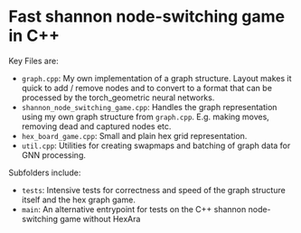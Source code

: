 # Fast shannon node-switching game in C++

Key Files are:
+ `graph.cpp`: My own implementation of a graph structure. Layout makes it quick to add / remove nodes and to convert to a format that can be processed by the torch\_geometric neural networks.
+ `shannon_node_switching_game.cpp`: Handles the graph representation using my own graph structure from `graph.cpp`. E.g. making moves, removing dead and captured nodes etc.
+ `hex_board_game.cpp`: Small and plain hex grid representation.
+ `util.cpp`: Utilities for creating swapmaps and batching of graph data for GNN processing.

Subfolders include:
+ `tests`: Intensive tests for correctness and speed of the graph structure itself and the hex graph game.
+ `main`: An alternative entrypoint for tests on the C++ shannon node-switching game without HexAra
